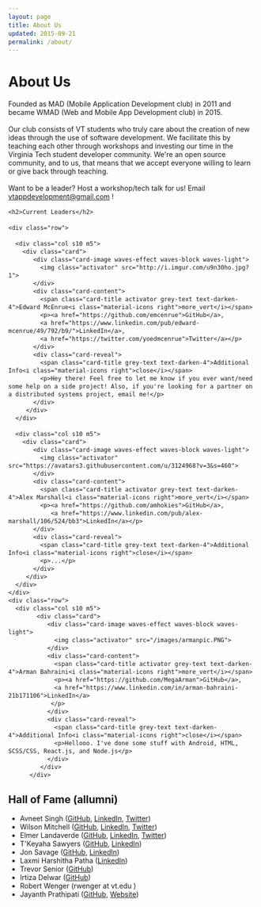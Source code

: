 ```yaml
---
layout: page
title: About Us
updated: 2015-09-21
permalink: /about/
---
```


<div class="section"><div class="container">
  <h1>About Us</h1>

  <p>Founded as MAD (Mobile Application Development club) in 2011 and became WMAD (Web and Mobile App Development club) in 2015.
    <br><br>
  Our club consists of VT students who truly care about the creation of new ideas through the use of software development. We facilitate this by teaching each other through workshops and investing our time in the Virginia Tech student developer community. We're an open source community, and to us, that means that we accept everyone willing to learn or give back through teaching.
  <br><br>
Want to be a leader? Host a workshop/tech talk for us!
Email <a href="mailto:vtappdevelopment@gmail.com">vtappdevelopment@gmail.com</a> !
</p>

</div></div>


<div class="section">
  <div class="container">

    <h2>Current Leaders</h2>

    <div class="row">

      <div class="col s10 m5">
        <div class="card">
           <div class="card-image waves-effect waves-block waves-light">
             <img class="activator" src="http://i.imgur.com/u9n30ho.jpg?1">
           </div>
           <div class="card-content">
             <span class="card-title activator grey-text text-darken-4">Edward McEnrue<i class="material-icons right">more_vert</i></span>
             <p><a href="https://github.com/emcenrue">GitHub</a>,
             <a href="https://www.linkedin.com/pub/edward-mcenrue/49/792/b9/">LinkedIn</a>,
             <a href="https://twitter.com/yoedmcenrue">Twitter</a></p>
           </div>
           <div class="card-reveal">
             <span class="card-title grey-text text-darken-4">Additional Info<i class="material-icons right">close</i></span>
             <p>Hey there! Feel free to let me know if you ever want/need some help on a side project! Also, if you're looking for a partner on a distributed systems project, email me!</p>
           </div>
         </div>
      </div>

      <div class="col s10 m5">
        <div class="card">
           <div class="card-image waves-effect waves-block waves-light">
             <img class="activator" src="https://avatars3.githubusercontent.com/u/3124968?v=3&s=460">
           </div>
           <div class="card-content">
             <span class="card-title activator grey-text text-darken-4">Alex Marshall<i class="material-icons right">more_vert</i></span>
             <p><a href="https://github.com/amhokies">GitHub</a>,
                <a href="https://www.linkedin.com/pub/alex-marshall/106/524/bb3">LinkedIn</a></p>
           </div>
           <div class="card-reveal">
             <span class="card-title grey-text text-darken-4">Additional Info<i class="material-icons right">close</i></span>
             <p>...</p>
           </div>
         </div>
      </div>
    </div>
    <div class="row">
      <div class="col s10 m5">
            <div class="card">
               <div class="card-image waves-effect waves-block waves-light">
                 <img class="activator" src="/images/armanpic.PNG">
               </div>
               <div class="card-content">
                 <span class="card-title activator grey-text text-darken-4">Arman Bahraini<i class="material-icons right">more_vert</i></span>
                 <p><a href="https://github.com/MegaArman">GitHub</a>,
                 <a href="https://www.linkedin.com/in/arman-bahraini-21b171106">LinkedIn</a>
    			</p>
               </div>
               <div class="card-reveal">
                 <span class="card-title grey-text text-darken-4">Additional Info<i class="material-icons right">close</i></span>
                 <p>Hellooo. I've done some stuff with Android, HTML, SCSS/CSS, React.js, and Node.js</p>
               </div>
             </div>
          </div>
          
  </div><!-- container for row-->
</div><!-- section -->

<div class="section">
  <div class="container">

<h2>Hall of Fame (allumni)</h2>

<ul>
<li>Avneet Singh (<a href="https://github.com/avneet723">GitHub</a>, <a href="https://www.linkedin.com/in/avneets">LinkedIn</a>, <a href="https://twitter.com/avneet723">Twitter</a>)</li>
<li>Wilson Mitchell (<a href="https://github.com/mitchellw">GitHub</a>, <a href="https://www.linkedin.com/in/wilsonmitchell">LinkedIn</a>, <a href="https://twitter.com/wilsonmobile">Twitter</a>)</li>
<li>Elmer Landaverde (<a href="https://github.com/elmerland">GitHub</a>, <a href="https://www.linkedin.com/pub/elmer-landaverde/90/a38/177">LinkedIn</a>, <a href="https://twitter.com/elmerlandaverde">Twitter</a>)</li>
<li>T'Keyaha Sawyers (<a href="https://github.com/theordinaryhero">GitHub</a>, <a href="https://www.linkedin.com/in/tksawyers">LinkedIn</a>)</li>
<li>Jon Savage (<a href="https://github.com/jsavage06">GitHub</a>, <a href="https://www.linkedin.com/in/savagejon">LinkedIn</a>)</li>
<li>Laxmi Harshitha Patha (<a href="https://www.linkedin.com/pub/laxmi-harshitha-patha/65/609/387">LinkedIn</a>)</li>
<li>Trevor Senior (<a href="https://github.com/trevorsenior">GitHub</a>)</li>
<li>Irtiza Delwar (<a href="https://github.com/IrtizaDelwar">GitHub</a>)</li>
<li>Robert Wenger (rwenger at vt.edu )</li>
<li>Jayanth Prathipati (<a href="http://github.com/jayprat95">GitHub</a>, <a href="http://jprathipati.com">Website</a>)</li>
</ul>


  </div>
</div>
